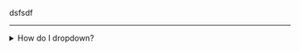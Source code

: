 dsfsdf
____ 

<details>
<summary>How do I dropdown?</summary>


## This is how you dropdown
__________


</details>